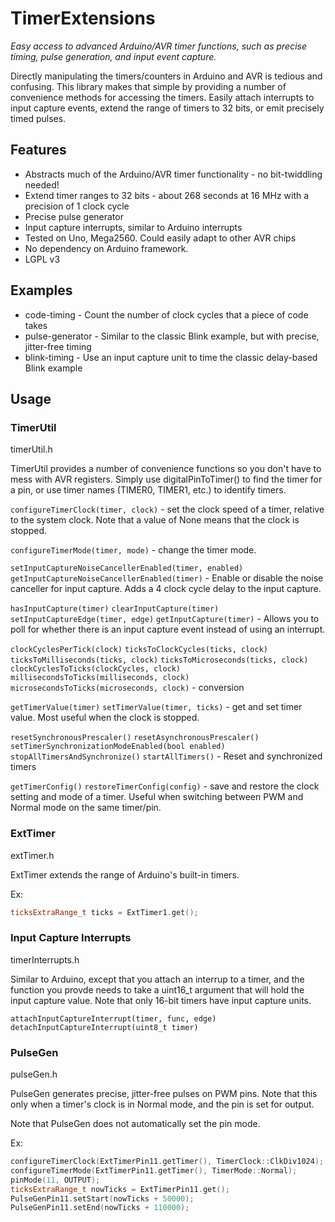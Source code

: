# TimerExtensions

*Easy access to advanced Arduino/AVR timer functions, such as precise timing, pulse generation, and input event capture.*

Directly manipulating the timers/counters in Arduino and AVR is tedious and confusing. This library makes that simple by providing a number of convenience methods for accessing the timers. Easily attach interrupts to input capture events, extend the range of timers to 32 bits, or emit precisely timed pulses.

## Features

* Abstracts much of the Arduino/AVR timer functionality - no bit-twiddling needed!
* Extend timer ranges to 32 bits - about 268 seconds at 16 MHz with a precision of 1 clock cycle
* Precise pulse generator
* Input capture interrupts, similar to Arduino interrupts
* Tested on Uno, Mega2560. Could easily adapt to other AVR chips
* No dependency on Arduino framework.
* LGPL v3

## Examples

* code-timing - Count the number of clock cycles that a piece of code takes
* pulse-generator - Similar to the classic Blink example, but with precise, jitter-free timing
* blink-timing - Use an input capture unit to time the classic delay-based Blink example

## Usage

### TimerUtil

timerUtil.h

TimerUtil provides a number of convenience functions so you don't have to mess with AVR registers.
Simply use digitalPinToTimer() to find the timer for a pin, or use timer names (TIMER0, TIMER1, etc.) to identify timers.

`configureTimerClock(timer, clock)` - set the clock speed of a timer, relative to the system clock. Note
that a value of None means that the clock is stopped.

`configureTimerMode(timer, mode)` - change the timer mode.

`setInputCaptureNoiseCancellerEnabled(timer, enabled)
getInputCaptureNoiseCancellerEnabled(timer)` - Enable or disable the noise canceller for input capture.
Adds a 4 clock cycle delay to the input capture.

`hasInputCapture(timer)`
`clearInputCapture(timer)`
`setInputCaptureEdge(timer, edge)`
`getInputCapture(timer)` - Allows you to poll for whether there is an input capture event instead of using
an interrupt.

`clockCyclesPerTick(clock)`
`ticksToClockCycles(ticks, clock)`
`ticksToMilliseconds(ticks, clock)`
`ticksToMicroseconds(ticks, clock)`
`clockCyclesToTicks(clockCycles, clock)`
`millisecondsToTicks(milliseconds, clock)`
`microsecondsToTicks(microseconds, clock)` - conversion

`getTimerValue(timer)`
`setTimerValue(timer, ticks)` - get and set timer value. Most useful when the clock is stopped.

`resetSynchronousPrescaler()`
`resetAsynchronousPrescaler()`
`setTimerSynchronizationModeEnabled(bool enabled)`
`stopAllTimersAndSynchronize()`
`startAllTimers()` - Reset and synchronized timers

`getTimerConfig()`
`restoreTimerConfig(config)` - save and restore the clock setting and mode of a timer. Useful when switching between PWM and Normal mode on the same timer/pin.

### ExtTimer

extTimer.h

ExtTimer extends the range of Arduino's built-in timers.

Ex: 

```C++
ticksExtraRange_t ticks = ExtTimer1.get();
```

### Input Capture Interrupts

timerInterrupts.h

Similar to Arduino, except that you attach an interrup to a timer, and the function you provde needs to take a uint16_t argument that will hold the input capture value. Note that only 16-bit timers have input capture units.

`attachInputCaptureInterrupt(timer, func, edge)`
`detachInputCaptureInterrupt(uint8_t timer)`


### PulseGen

pulseGen.h

PulseGen generates precise, jitter-free pulses on PWM pins. Note that this only when a timer's clock is in Normal mode, and the pin is set for output.

Note that PulseGen does not automatically set the pin mode.

Ex: 
```C++
configureTimerClock(ExtTimerPin11.getTimer(), TimerClock::ClkDiv1024);
configureTimerMode(ExtTimerPin11.getTimer(), TimerMode::Normal);
pinMode(11, OUTPUT);
ticksExtraRange_t nowTicks = ExtTimerPin11.get();
PulseGenPin11.setStart(nowTicks + 50000);
PulseGenPin11.setEnd(nowTicks + 110000);
```
